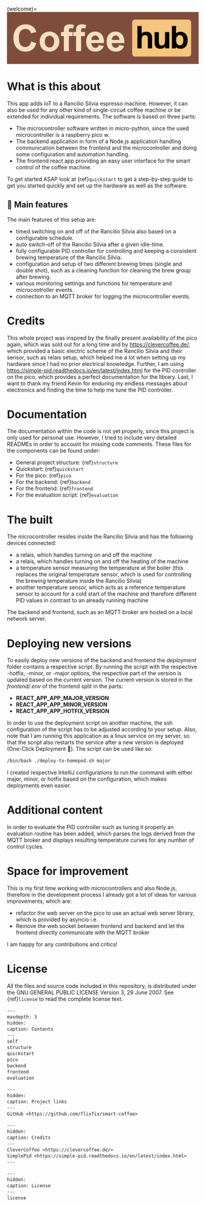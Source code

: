 (welcome)=
![logo_coffee_hub.png](logo_coffee_hub.png)

# What is this about
This app adds IoT to a Rancilio Silvia espresso machine. However, it can also be used for any other kind of single-circuit coffee machine or be extended for individual requirements. The software is based on three parts:

* The microcontroller software written in micro-python, since the used microcontroller is a raspberry pico w.
* The backend application in form of a Node.js application handling communication between the frontend and the microcontroller and doing some configuration and automation handling. 
* The frontend react app providing an easy user interface for the smart control of the coffee machine.

To get started ASAP look at {ref}`quickstart` to get a step-by-step guide to get you started quickly and set up the hardware as well as the software.

## 🍬 Main features
The main features of this setup are:
* timed switching on and off of the Rancilio Silvia also based on a configurable schedule.
* auto switch-off of the Rancilio Silvia after a given idle-time.
* fully configurable PID controller for controlling and keeping a consistent brewing temperature of the Rancilio Silvia.
* configuration and setup of two different brewing times (single and double shot), such as a cleaning function for cleaning the brew group after brewing.
* various monitoring settings and functions for temperature and microcontroller events.
* connection to an MQTT broker for logging the microcontroller events.

# Credits
This whole project was inspired by the finally present availability of the pico again, which was sold out for a long time and by https://clevercoffee.de/, which provided a basic electric scheme of the Rancilio Silvia and their sensor, such as relais setup, which helped me a lot when setting up my hardware since I had no prior electrical knowledge. Further, I am using https://simple-pid.readthedocs.io/en/latest/index.html for the PID controller on the pico, which provides a perfect documentation for the library. Last, I want to thank my friend Kevin for enduring my endless messages about electronics and finding the time to help me tune the PID controller.

# Documentation
The documentation within the code is not yet properly, since this project is only used for personal use. However, I tried to include very detailed READMEs in order to account for missing code comments. These files for the components can be found under:
* General project structure: {ref}`structure`
* Quickstart: {ref}`quickstart`
* For the pico: {ref}`pico`
* For the backend: {ref}`backend`
* For the frontend: {ref}`frontend`
* For the evaluation script: {ref}`evaluation`


# The built
The microcontroller resides inside the Rancilio Silvia and has the following devices connected:

* a relais, which handles turning on and off the machine
* a relais, which handles turning on and off the heating of the machine
* a temperature sensor measuring the temperature at the boiler (this replaces the original temperature sensor, which is used for controlling the brewing temperature inside the Rancilio Silvia)
* another temperature sensor, which acts as a reference temperature sensor to account for a cold start of the machine and therefore different PID values in contrast to an already running machine

The backend and frontend, such as an MQTT broker are hosted on a local network server.

# Deploying new versions
To easily deploy new versions of the backend and frontend the _deployment_ folder contains a respective script. By running the script with the respective -hotfix, -minor, or -major options, the respective part of the version is updated based on the current version. The current version is stored in the _frontend/.env_ of the frontend split in the parts:
* **REACT_APP_APP_MAJOR_VERSION**
* **REACT_APP_APP_MINOR_VERSION**
* **REACT_APP_APP_HOTFIX_VERSION**

In order to use the deployment script on another machine, the ssh configuration of the script has to be adjusted according to your setup. Also, note that I am running this application as a linux service on my server, so that the script also restarts the service after a new version is deployed (One-Click Deployment 🤩). The script can be used like so:

```sh
/bin/bash ./deploy-to-homepod.sh major
```
I created respective IntelliJ configurations to run the command with either major, minor, or hotfix based on the configuration, which makes deployments even easier.

# Additional content

In order to evaluate the PID controller such as tuning it properly an evaluation routine has been added, which parses the logs derived from the MQTT broker and displays resulting temperature curves for any number of control cycles.

# Space for improvement
This is my first time working with microcontrollers and also Node.js, therefore in the development process I already got a lot of ideas for various improvements, which are:
* refactor the web server on the pico to use an actual web server library, which is provided by asyncio i.e.
* Remove the web socket between frontend and backend and let the frontend directly communicate with the MQTT broker

I am happy for any contributions and critics!

# License
All the files and source code included in this repository, is distributed under the GNU GENERAL PUBLIC LICENSE
Version 3, 29 June 2007. See {ref}`license` to read the complete license text.


```{toctree}
---
maxdepth: 3
hidden:
caption: Contents
---
self
structure
quickstart
pico
backend
frontend
evaluation
```

```{toctree}
---
hidden:
caption: Project links
---
GitHub <https://github.com/flixfix/smart-coffee>
```

```{toctree}
---
hidden:
caption: Credits
---
CleverCoffee <https://clevercoffee.de/>
SimplePid <https://simple-pid.readthedocs.io/en/latest/index.html>
---
```

```{toctree}
---
hidden:
caption: License
---
license
```
